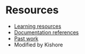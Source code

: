 # Resources

- [Learning resources](learning-resources.md)
- [Documentation references](doc-references.md)
- [Past work](past-work.md)
- Modified by Kishore
